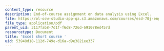 ```yaml
---
content_type: resource
description: End-of-course assignment on data analysis using Excel.
file: https://ol-ocw-studio-app-qa.s3.amazonaws.com/courses/esd-70j-engineering-economy-module-fall-2009/53948d18112d749ed16ad9e3821ee337_MITESD_70Jf09_assn02_end_course.pdf
file_type: application/pdf
parent_uid: 3117fab8-7d1f-f6d8-726d-691078ed457d
resourcetype: Document
title: 'Excel short course '
uid: 53948d18-112d-749e-d16a-d9e3821ee337
---
```

